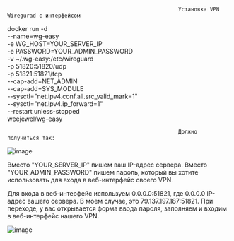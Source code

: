                                                           Установка VPN Wiregurad с интерфейсом​

docker run -d \
  --name=wg-easy \
  -e WG_HOST=YOUR_SERVER_IP \
  -e PASSWORD=YOUR_ADMIN_PASSWORD \
  -v ~/.wg-easy:/etc/wireguard \
  -p 51820:51820/udp \
  -p 51821:51821/tcp \
  --cap-add=NET_ADMIN \
  --cap-add=SYS_MODULE \
  --sysctl="net.ipv4.conf.all.src_valid_mark=1" \
  --sysctl="net.ipv4.ip_forward=1" \
  --restart unless-stopped \
  weejewel/wg-easy


                                                          Должно получиться так:
                                                          
![image](https://user-images.githubusercontent.com/86907205/213125523-2a75e572-a439-40ad-8936-e0f06330a6d0.png)


Вместо "YOUR_SERVER_IP" пишем ваш IP-адрес сервера.
Вместо "YOUR_ADMIN_PASSWORD" пишем пароль, который вы хотите использовать для входа в веб-интерфейс своего VPN.




Для входа в веб-интерфейс используем 0.0.0.0:51821, где 0.0.0.0 IP-адрес вашего сервера. В моем случае, это 79.137.197.187:51821. При переходе, у вас открывается форма ввода пароля, заполняем и входим в веб-интерфейс нашего VPN.

![image](https://user-images.githubusercontent.com/86907205/213126431-a4acbf7d-3e6e-44f1-ae29-29daaa074857.png)


